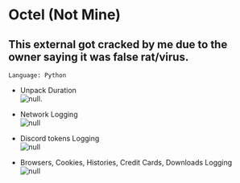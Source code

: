 # Octel (Not Mine)
## This external got cracked by me due to the owner saying it was false rat/virus.

`Language: Python`

* Unpack Duration <br>
![null](https://cdn.discordapp.com/attachments/1073241823050465320/1073975718150684702/image.png "Skull").

* Network Logging <br>
![null](https://cdn.discordapp.com/attachments/1073241823050465320/1073979588239179856/Code_4cOfyAlhXJ.png "Skull")

* Discord tokens Logging <br>
![null](https://cdn.discordapp.com/attachments/1073241823050465320/1073979896826707968/image.png "Skull")

* Browsers, Cookies, Histories, Credit Cards, Downloads Logging <br>
![null](https://cdn.discordapp.com/attachments/1073970964817256479/1073978256103051294/Code_55GPViWhMg.png "Skull")
